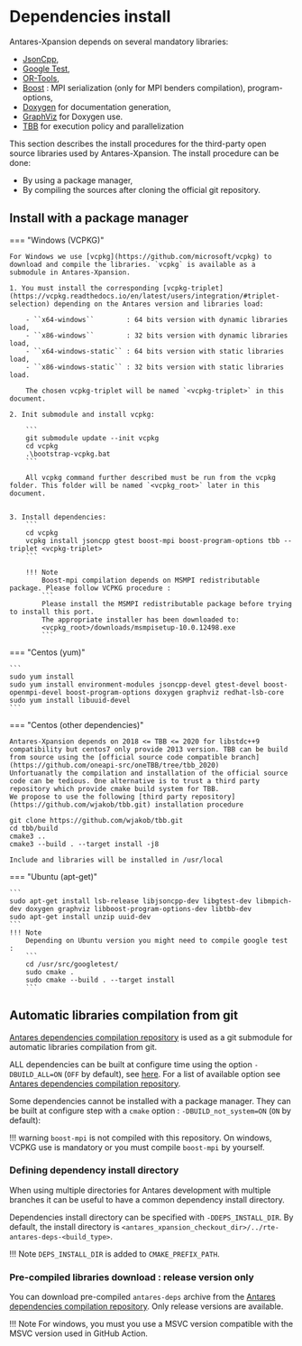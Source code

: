 # Dependencies install

Antares-Xpansion depends on several mandatory libraries:

- [JsonCpp](https://github.com/open-source-parsers/jsoncpp),
- [Google Test](https://github.com/google/googletest),
- [OR-Tools](https://github.com/AntaresSimulatorTeam/or-tools/tree/rte_dev_sirius),
- [Boost](https://www.boost.org/) : MPI serialization (only for MPI benders compilation), program-options,
- [Doxygen](https://www.doxygen.nl/index.html) for documentation generation,
- [GraphViz](https://graphviz.org/) for Doxygen use.
- [TBB](https://github.com/oneapi-src/oneTBB) for execution policy and parallelization

This section describes the install procedures for the third-party open source libraries used by Antares-Xpansion.
The install procedure can be done:

- By using a package manager,
- By compiling the sources after cloning the official git repository.

## Install with a package manager

=== "Windows (VCPKG)"

    For Windows we use [vcpkg](https://github.com/microsoft/vcpkg) to download and compile the libraries. `vcpkg` is available as a submodule in Antares-Xpansion.
    
    1. You must install the corresponding [vcpkg-triplet](https://vcpkg.readthedocs.io/en/latest/users/integration/#triplet-selection) depending on the Antares version and libraries load:
    
        - ``x64-windows``        : 64 bits version with dynamic libraries load,
        - ``x86-windows``        : 32 bits version with dynamic libraries load,
        - ``x64-windows-static`` : 64 bits version with static libraries load,
        - ``x86-windows-static`` : 32 bits version with static libraries load.
    
        The chosen vcpkg-triplet will be named `<vcpkg-triplet>` in this document.
    
    2. Init submodule and install vcpkg:
    
        ```
        git submodule update --init vcpkg
        cd vcpkg
        .\bootstrap-vcpkg.bat
        ```
        
        All vcpkg command further described must be run from the vcpkg folder. This folder will be named `<vcpkg_root>` later in this document.
    
    
    3. Install dependencies:
        ```
        cd vcpkg
        vcpkg install jsoncpp gtest boost-mpi boost-program-options tbb --triplet <vcpkg-triplet> 
        ```
        
        !!! Note
            Boost-mpi compilation depends on MSMPI redistributable package. Please follow VCPKG procedure :
            ```
            Please install the MSMPI redistributable package before trying to install this port.
            The appropriate installer has been downloaded to:
            <vcpkg_root>/downloads/msmpisetup-10.0.12498.exe
            ``` 

=== "Centos (yum)"

    ```
    sudo yum install 
    sudo yum install environment-modules jsoncpp-devel gtest-devel boost-openmpi-devel boost-program-options doxygen graphviz redhat-lsb-core
    sudo yum install libuuid-devel
    ```

=== "Centos (other dependencies)"

    Antares-Xpansion depends on 2018 <= TBB <= 2020 for libstdc++9 compatibility but centos7 only provide 2013 version. TBB can be build from source using the [official source code compatible branch](https://github.com/oneapi-src/oneTBB/tree/tbb_2020)
    Unfortuanatly the compilation and installation of the official source code can be tedious. One alternative is to trust a third party repository which provide cmake build system for TBB.
    We propose to use the following [third party repository](https://github.com/wjakob/tbb.git) installation procedure
    
    git clone https://github.com/wjakob/tbb.git
    cd tbb/build
    cmake3 ..
    cmake3 --build . --target install -j8

    Include and libraries will be installed in /usr/local
    
=== "Ubuntu (apt-get)"

    ```
    sudo apt-get install lsb-release libjsoncpp-dev libgtest-dev libmpich-dev doxygen graphviz libboost-program-options-dev libtbb-dev
    sudo apt-get install unzip uuid-dev
    ```
    !!! Note
        Depending on Ubuntu version you might need to compile google test :
        ```
        cd /usr/src/googletest/
        sudo cmake .
        sudo cmake --build . --target install
        ```

## Automatic libraries compilation from git

[Antares dependencies compilation repository](https://github.com/AntaresSimulatorTeam/antares-deps) is used as a git submodule for automatic libraries compilation from git.

ALL dependencies can be built at configure time using the option `-DBUILD_ALL=ON` (`OFF` by default), see [here](3-Build.md#configure). For a list of available option see [Antares dependencies compilation repository](https://github.com/AntaresSimulatorTeam/antares-deps).

Some dependencies cannot be installed with a package manager. They can be built at configure step with a `cmake` option  : `-DBUILD_not_system=ON` (`ON` by default):

!!! warning 
    `boost-mpi` is not compiled with this repository. On windows, VCPKG use is mandatory or you must compile `boost-mpi` by yourself.

### Defining dependency install directory

When using multiple directories for Antares development with multiple branches it can be useful to have a common dependency install directory.

Dependencies install directory can be specified with `-DDEPS_INSTALL_DIR`. By default, the install directory is `<antares_xpansion_checkout_dir>/../rte-antares-deps-<build_type>`.

!!! Note
    `DEPS_INSTALL_DIR` is added to `CMAKE_PREFIX_PATH`.

### Pre-compiled libraries download : release version only
You can download pre-compiled `antares-deps` archive from the [Antares dependencies compilation repository][antares-deps-url]. Only release versions are available.

!!! Note
    For windows, you must you use a MSVC version compatible with the MSVC version used in GitHub Action.

[antares-deps-url]: https://github.com/AntaresSimulatorTeam/antares-deps/releases/tag/v2.0.0-rc2

